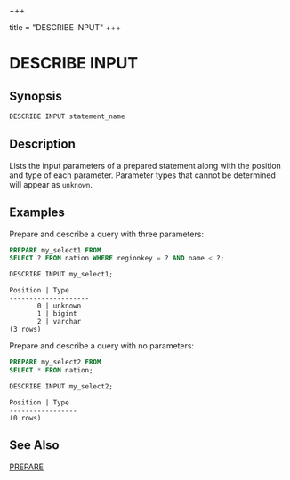 +++

title = "DESCRIBE INPUT"
+++

DESCRIBE INPUT
==============

Synopsis
--------

``` sql
DESCRIBE INPUT statement_name
```

Description
-----------

Lists the input parameters of a prepared statement along with the position and type of each parameter. Parameter types that cannot be determined will appear as `unknown`.

Examples
--------

Prepare and describe a query with three parameters:

``` sql
PREPARE my_select1 FROM
SELECT ? FROM nation WHERE regionkey = ? AND name < ?;
```

``` sql
DESCRIBE INPUT my_select1;
```

``` 
Position | Type
--------------------
       0 | unknown
       1 | bigint
       2 | varchar
(3 rows)
```

Prepare and describe a query with no parameters:

``` sql
PREPARE my_select2 FROM
SELECT * FROM nation;
```

``` sql
DESCRIBE INPUT my_select2;
```

``` 
Position | Type
-----------------
(0 rows)
```

See Also
--------

[PREPARE](./prepare.md)
